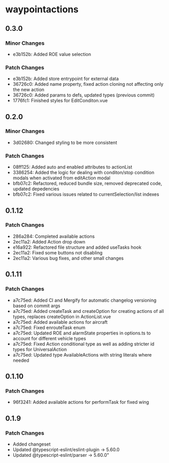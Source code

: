 # waypointactions

## 0.3.0

### Minor Changes

- e3b152b: Added ROE value selection

### Patch Changes

- e3b152b: Added store entrypoint for external data
- 36726c0: Added name property, fixed action cloning not affecting only the new action
- 36726c0: Added params to defs, updated types (previous commit)
- 1776fc1: Finished styles for EditConditon.vue

## 0.2.0

### Minor Changes

- 3d02680: Changed styling to be more consistent

### Patch Changes

- 08ff125: Added auto and enabled attributes to actionList
- 3386254: Added the logic for dealing with conditon/stop condition modals when activated from editAction modal
- bfb07c2: Refactored, reduced bundle size, removed deprecated code, updated depedencies
- bfb07c2: Fixed various issues related to currentSelection/list indexes

## 0.1.12

### Patch Changes

- 286a284: Completed available actions
- 2ec11a2: Added Action drop down
- e16a922: Refactored file structure and added useTasks hook
- 2ec11a2: Fixed some buttons not disabling
- 2ec11a2: Various bug fixes, and other small changes

## 0.1.11

### Patch Changes

- a7c75ed: Added CI and Mergify for automatic changelog versioning based on commit args
- a7c75ed: Added createTask and createOption for creating actions of all types, replaces createOption in ActionList.vue
- a7c75ed: Added available actions for aircraft
- a7c75ed: Fixed enrouteTask enum
- a7c75ed: Updated ROE and alarmState properties in options.ts to account for different vehicle types
- a7c75ed: Fixed Action conditional type as well as adding stricter id types for UniversalAction
- a7c75ed: Updated type AvailableActions with string literals where needed

## 0.1.10

### Patch Changes

- 96f3241: Added available actions for performTask for fixed wing

## 0.1.9

### Patch Changes

- Added changeset
- Updated @typescript-eslint/eslint-plugin -> 5.60.0
- Updated @typescript-eslint/parser -> 5.60.0"
